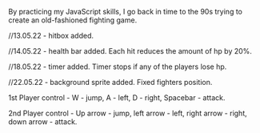 By practicing my JavaScript skills, I go back in time to the 90s trying to create an old-fashioned fighting game.

//13.05.22 - hitbox added.

//14.05.22 - health bar added. Each hit reduces the amount of hp by 20%.

//18.05.22 - timer added. Timer stops if any of the players lose hp.

//22.05.22 - background sprite added. Fixed fighters position.

1st Player control - W - jump, A - left, D - right, Spacebar - attack.

2nd Player control - Up arrow - jump, left arrow - left, right arrow - right, down arrow - attack.
